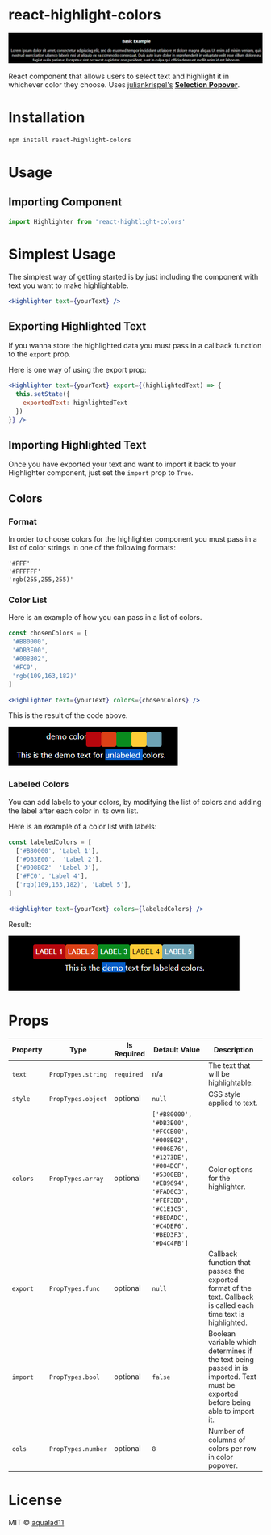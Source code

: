 # react-highlight-colors

![demo](demo.gif)

React component that allows users to select text and highlight it in whichever color they choose. Uses [juliankrispel's](https://github.com/juliankrispel)  [__Selection Popover__](https://github.com/juliankrispel/react-text-selection-popover).
# Installation
```bash
npm install react-highlight-colors
```

# Usage
## Importing Component
```jsx
import Highlighter from 'react-hightlight-colors'
```

# Simplest Usage
The simplest way of getting started is by just including the component with text you want to make highlightable.
```jsx
<Highlighter text={yourText} />
```


## Exporting Highlighted Text
If you wanna store the highlighted data you must pass in a callback function to the `export` prop.

Here is one way of using the export prop:
```jsx
<Highlighter text={yourText} export={(highlightedText) => {
  this.setState({
    exportedText: highlightedText
  })
}} />
```

## Importing Highlighted Text
Once you have exported your text and want to import it back to your Highlighter component, just set the `import` prop to `True`.

## Colors
### Format
In order to choose colors for the highlighter component you must pass in a list of color strings in one of the following formats:
```
'#FFF'
'#FFFFFF'
'rgb(255,255,255)'
```

### Color List
Here is an example of how you can pass in a list of colors.
```jsx
const chosenColors = [
 '#B80000', 
 '#DB3E00', 
 '#008B02', 
 '#FC0',
 'rgb(109,163,182)'
]
```

```jsx
<Highlighter text={yourText} colors={chosenColors} />
```

This is the result of the code above.

![Unlabeled Colors](unlabeledColors.png)

### Labeled Colors
You can add labels to your colors, by modifying the list of colors and adding the label after each color in its own list.

Here is an example of a color list with labels:
```jsx
const labeledColors = [
  ['#B80000', 'Label 1'], 
  ['#DB3E00',  'Label 2'],
  ['#008B02'  'Label 3'],
  ['#FC0', 'Label 4'],
  ['rgb(109,163,182)', 'Label 5'],
]
```

```jsx
<Highlighter text={yourText} colors={labeledColors} />
```

Result:

![Labeled Colors](labeledColors.png)


# Props
| Property | Type | Is Required | Default Value | Description |
| - | - | - | - | - |
| `text` | `PropTypes.string` | `required` | n/a | The text that will be highlightable. |
| `style` | `PropTypes.object` | optional | `null` | CSS style applied to text. |
| `colors` | `PropTypes.array` | optional | `['#B80000', '#DB3E00', '#FCCB00', '#008B02', '#006B76', '#1273DE', '#004DCF', '#5300EB', '#EB9694', '#FAD0C3', '#FEF3BD', '#C1E1C5', '#BEDADC', '#C4DEF6', '#BED3F3', '#D4C4FB']` | Color options for the highlighter. |
| `export` | `PropTypes.func` | optional | `null` | Callback function that passes the exported format of the text. Callback is called each time text is highlighted. |
| `import` | `PropTypes.bool` | optional | `false` | Boolean variable which determines if the text being passed in is imported. Text must be exported before being able to import it. |
| `cols` | `PropTypes.number` | optional | `8` | Number of columns of colors per row in color popover. |

# License
MIT © [aqualad11](https://github.com/aqualad11)